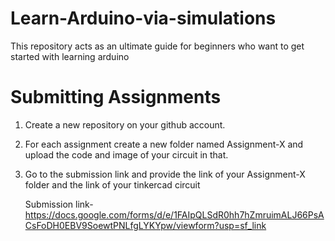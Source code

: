 # Learn-Arduino-via-simulations
This repository acts as an ultimate guide for beginners who want to get started with learning arduino

# Submitting Assignments
1. Create a new repository on your github account.
2. For each assignment create a new folder named Assignment-X and upload the code and image of your circuit in that.
3. Go to the submission link and provide the link of your Assignment-X folder and the link of your tinkercad circuit
   
   Submission link- https://docs.google.com/forms/d/e/1FAIpQLSdR0hh7hZmruimALJ66PsACsFoDH0EBV9SoewtPNLfgLYKYpw/viewform?usp=sf_link
